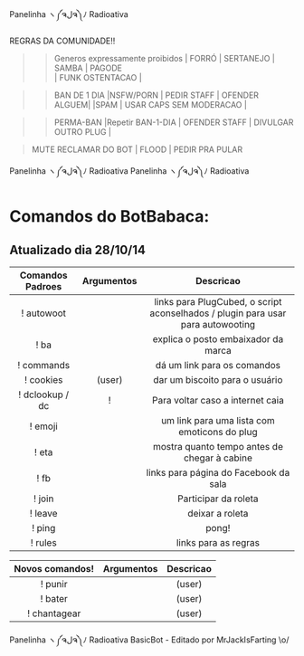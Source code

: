 Panelinha ヽ༼ຈلຈ༽ﾉ  Radioativa

REGRAS DA COMUNIDADE!! 

>>Generos expressamente proibidos
| FORRÓ | SERTANEJO | SAMBA | PAGODE  
| FUNK OSTENTACAO | 
 
>> BAN DE 1 DIA
|NSFW/PORN  | PEDIR STAFF | OFENDER ALGUEM|
|SPAM | USAR CAPS SEM MODERACAO |

>>PERMA-BAN
|Repetir BAN-1-DIA | OFENDER STAFF | DIVULGAR OUTRO PLUG |

>MUTE
RECLAMAR DO BOT | FLOOD | PEDIR PRA PULAR

Panelinha ヽ༼ຈلຈ༽ﾉ  Radioativa
Panelinha ヽ༼ຈلຈ༽ﾉ  Radioativa

Comandos do BotBabaca:
=========
Atualizado dia 28/10/14
----

|Comandos Padroes | Argumentos |  Descricao |
|:------:|:---------:|:--------------------------------------:|
|! autowoot | | links para PlugCubed, o script aconselhados / plugin para usar para autowooting |
|! ba | | explica o posto embaixador da marca |
|! commands | | dá um link para os comandos |
|! cookies | (user) | dar um biscoito para o usuário |
|! dclookup / dc |! | Para voltar caso a internet caia|
|! emoji | | um link para uma lista com emoticons do plug|
|! eta | | mostra quanto tempo antes de chegar à cabine |
|! fb | | links para página do Facebook da sala|
|! join | | Participar da roleta|
|! leave | | deixar a roleta |
|! ping | | pong! |
|! rules | | links para as regras |

|Novos comandos! | Argumentos |  Descricao |
|:------:|:---------:|:--------------------------------------:|
|! punir | | (user)| Pune o usuário |
|! bater | |(user) |bate no usuário |
|! chantagear | |(user)| chantagea o usuário |


Panelinha ヽ༼ຈلຈ༽ﾉ  Radioativa
BasicBot - Editado por MrJackIsFarting \o/
